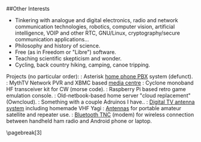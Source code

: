 ##Other Interests

-   Tinkering with analogue and digital electronics, radio and network communication technologies, robotics, computer vision, artificial intelligence, VOIP and other RTC, GNU/Linux, cryptography/secure communication applications...
-   Philosophy and history of science.
-   Free (as in Freedom or "Libre") software.
-   Teaching scientific skepticism and wonder.
-   Cycling, back country hiking, camping, canoe tripping.


Projects (no particular order):
:   Asterisk [home phone PBX](http://freeknowledge.wordpress.com/tag/home-pbx/) system (defunct).
:   MythTV Network PVR and XBMC based [media centre](http://freeknowledge.wordpress.com/tag/media-centre)
:   Cyclone monoband HF transceiver kit for CW (morse code). 
:   Raspberry Pi based retro game emulation console.
:   Old-netbook-based home server "cloud replacement" (Owncloud).
:   Something with a couple Adruinos I have..
:   [Digital TV antenna system](http://freeknowledge.wordpress.com/tag/dtv/) including homemade VHF Yagi
:   [Antennas](http://freeknowledge.wordpress.com/tag/ham-antennas/) for portable amateur satellite and repeater use.
:   [Bluetooth TNC](http://freeknowledge.wordpress.com/tag/bluetooth-tnc/) (modem) for wireless connection between handheld ham radio and Android phone or laptop.

\pagebreak[3]

